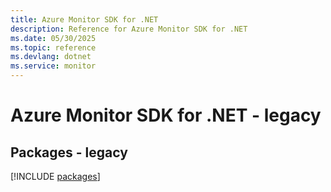 ```yaml
---
title: Azure Monitor SDK for .NET
description: Reference for Azure Monitor SDK for .NET
ms.date: 05/30/2025
ms.topic: reference
ms.devlang: dotnet
ms.service: monitor
---
```

# Azure Monitor SDK for .NET - legacy
## Packages - legacy
[!INCLUDE [packages](monitor-index.md)]